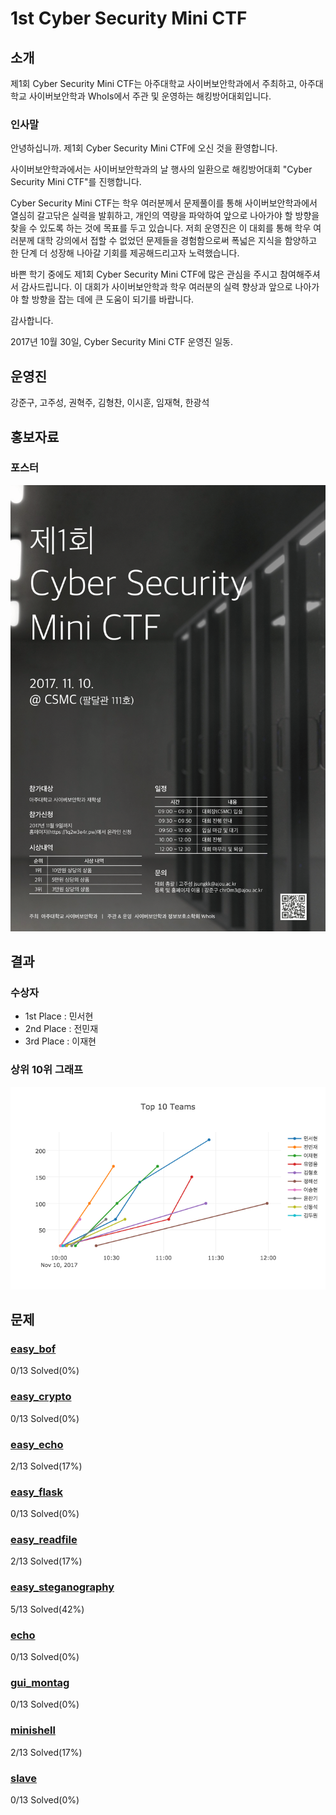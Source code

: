 # 1st Cyber Security Mini CTF

## 소개

제1회 Cyber Security Mini CTF는 아주대학교 사이버보안학과에서 주최하고, 아주대학교 사이버보안학과 WhoIs에서 주관 및 운영하는 해킹방어대회입니다.

### 인사말

안녕하십니까.
제1회 Cyber Security Mini CTF에 오신 것을 환영합니다.

사이버보안학과에서는 사이버보안학과의 날 행사의 일환으로 해킹방어대회 "Cyber Security Mini CTF"를 진행합니다.

Cyber Security Mini CTF는 학우 여러분께서 문제풀이를 통해 사이버보안학과에서 열심히 갈고닦은 실력을 발휘하고, 개인의 역량을 파악하여 앞으로 나아가야 할 방향을 찾을 수 있도록 하는 것에 목표를 두고 있습니다.
저희 운영진은 이 대회를 통해 학우 여러분께 대학 강의에서 접할 수 없었던 문제들을 경험함으로써 폭넓은 지식을 함양하고 한 단계 더 성장해 나아갈 기회를 제공해드리고자 노력했습니다.

바쁜 학기 중에도 제1회 Cyber Security Mini CTF에 많은 관심을 주시고 참여해주셔서 감사드립니다.
이 대회가 사이버보안학과 학우 여러분의 실력 향상과 앞으로 나아가야 할 방향을 잡는 데에 큰 도움이 되기를 바랍니다.

감사합니다.

2017년 10월 30일,
Cyber Security Mini CTF 운영진 일동.

## 운영진

강준구, 고주성, 권혁주, 김형찬, 이시훈, 임재혁, 한광석

## 홍보자료

### 포스터

![Poster](https://github.com/ajou-whois/1st-cyber-security-mini-ctf/blob/master/etc/poster/poster-1240-1754.png)

## 결과

### 수상자

* 1st Place : 민서현
* 2nd Place : 전민재
* 3rd Place : 이재현

### 상위 10위 그래프

![Top10 Graph](https://github.com/ajou-whois/1st-cyber-security-mini-ctf/blob/master/etc/ranking/top10.png)

## 문제

### [easy_bof](https://github.com/ajou-whois/1st-cyber-security-mini-ctf/tree/master/challenges/easy_bof)

0/13 Solved(0%)

### [easy_crypto](https://github.com/ajou-whois/1st-cyber-security-mini-ctf/tree/master/challenges/easy_crypto)

0/13 Solved(0%)

### [easy_echo](https://github.com/ajou-whois/1st-cyber-security-mini-ctf/tree/master/challenges/easy_echo)

2/13 Solved(17%)

### [easy_flask](https://github.com/ajou-whois/1st-cyber-security-mini-ctf/tree/master/challenges/easy_flask)

0/13 Solved(0%)

### [easy_readfile](https://github.com/ajou-whois/1st-cyber-security-mini-ctf/tree/master/challenges/easy_readfile)

2/13 Solved(17%)

### [easy_steganography](https://github.com/ajou-whois/1st-cyber-security-mini-ctf/tree/master/challenges/easy_steganography)

5/13 Solved(42%)

### [echo](https://github.com/ajou-whois/1st-cyber-security-mini-ctf/tree/master/challenges/echo)

0/13 Solved(0%)

### [gui_montag](https://github.com/ajou-whois/1st-cyber-security-mini-ctf/tree/master/challenges/gui_montag)

0/13 Solved(0%)

### [minishell](https://github.com/ajou-whois/1st-cyber-security-mini-ctf/tree/master/challenges/minishell)

2/13 Solved(17%)

### [slave](https://github.com/ajou-whois/1st-cyber-security-mini-ctf/tree/master/challenges/slave)

0/13 Solved(0%)
